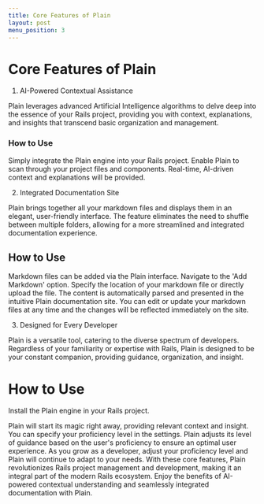 ```yaml
---
title: Core Features of Plain
layout: post
menu_position: 3
---
```


# Core Features of Plain

1. AI-Powered Contextual Assistance

Plain leverages advanced Artificial Intelligence algorithms to delve deep into the essence of your Rails project, providing you with context, explanations, and insights that transcend basic organization and management.

### How to Use
Simply integrate the Plain engine into your Rails project.
Enable Plain to scan through your project files and components.
Real-time, AI-driven context and explanations will be provided.

2. Integrated Documentation Site

Plain brings together all your markdown files and displays them in an elegant, user-friendly interface. The feature eliminates the need to shuffle between multiple folders, allowing for a more streamlined and integrated documentation experience.

## How to Use

Markdown files can be added via the Plain interface. Navigate to the 'Add Markdown' option.
Specify the location of your markdown file or directly upload the file.
The content is automatically parsed and presented in the intuitive Plain documentation site.
You can edit or update your markdown files at any time and the changes will be reflected immediately on the site.

3. Designed for Every Developer

Plain is a versatile tool, catering to the diverse spectrum of developers. Regardless of your familiarity or expertise with Rails, Plain is designed to be your constant companion, providing guidance, organization, and insight.

# How to Use

Install the Plain engine in your Rails project.

Plain will start its magic right away, providing relevant context and insight.
You can specify your proficiency level in the settings. Plain adjusts its level of guidance based on the user's proficiency to ensure an optimal user experience.
As you grow as a developer, adjust your proficiency level and Plain will continue to adapt to your needs.
With these core features, Plain revolutionizes Rails project management and development, making it an integral part of the modern Rails ecosystem. Enjoy the benefits of AI-powered contextual understanding and seamlessly integrated documentation with Plain.
